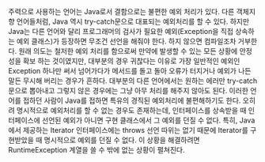 주력으로 사용하는 언어는 Java로서 결함으로는 불편한 예외 처리가 있다.
다른 객체지향 언어들처럼, Java 역시 try-catch문으로 대표되는 예외처리를 할 수 있다. 하지만 Java는 다른 언어와 달리 프로그래머의 검사가 필요한 예외(Exception을 직접 상속하는 예외 클래스)가 등장하면 무조건 선언을 해줘야 한다. 하지 않으면 컴파일조차 거부한다. 원래 의도는 철저한 예외 처리를 함으로써 만약에 발생할 수 있는 모든 상황에 안정성을 확보 하는 것이였지만, 대부분의 경우 귀찮다는 이유로 가장 일반적인 예외인 Exception 하나만 써서 넘어가다가 메서드를 돌고 돌아 오류가 터지거나 예외가 나든 말든 무시해 버리는 경우가 흔하다.
대부분의 다른 언어에서는 원하는 에러만 try-catch문으로 뽑아내고 그렇지 않은 경우에는 그냥 아무 처리를 해주지 않아도 된다. 이러한 언어를 접하던 사람이 Java를 접하면 특유의 경직된 예외처리에 불편해하기도 한다. 오히려 명시적으로 예외처리를 할 수 없는 경우도 존재하는데, 인터페이스를 상속받을 때 인터페이스에 선언된 예외가 아니면 구현 클래스에서 그 예외를 던질 수 없다. 특히, Java에서 제공하는 Iterator 인터페이스에는 throws 선언 따위는 없기 때문에 Iterator를 구현받았을 때 명시적으로 예외를 던질 수 없다. 이 상황을 해결하려면 RuntimeException 계열을 쓸 수 밖에 없는 상황이 펼쳐진다.
